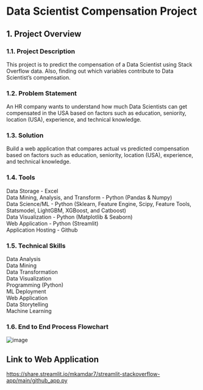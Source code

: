 # Data Scientist Compensation Project

## 1. Project Overview

### 1.1. Project Description
This project is to predict the compensation of a Data Scientist using Stack Overflow data. Also, finding out which variables contribute to Data Scientist’s compensation.

### 1.2. Problem Statement
An HR company wants to understand how much Data Scientists can get compensated in the USA based on factors such as education, seniority, location (USA), experience, and technical knowledge.

### 1.3. Solution
Build a web application that compares actual vs predicted compensation based on factors such as education, seniority, location (USA), experience, and technical knowledge.

### 1.4. Tools
Data Storage - Excel <br>
Data Mining, Analysis, and Transform - Python (Pandas & Numpy) <br>
Data Science/ML - Python (Sklearn, Feature Engine, Scipy, Feature Tools, Statsmodel, LightGBM, XGBoost, and Catboost) <br>
Data Visualization - Python (Matplotlib & Seaborn)<br>
Web Application - Python (Streamlit) <br>
Application Hosting - Github <br>

### 1.5. Technical Skills
Data Analysis <br>
Data Mining <br>
Data Transformation <br>
Data Visualization <br>
Programming (Python) <br>
ML Deployment <br>
Web Application <br>
Data Storytelling <br>
Machine Learning <br>

### 1.6. End to End Process Flowchart
![image](https://user-images.githubusercontent.com/99619460/184925146-13245ee6-2ee9-4522-b89d-bc7b8f2600da.png)

## Link to Web Application
https://share.streamlit.io/mkamdar7/streamlit-stackoverflow-app/main/github_app.py
